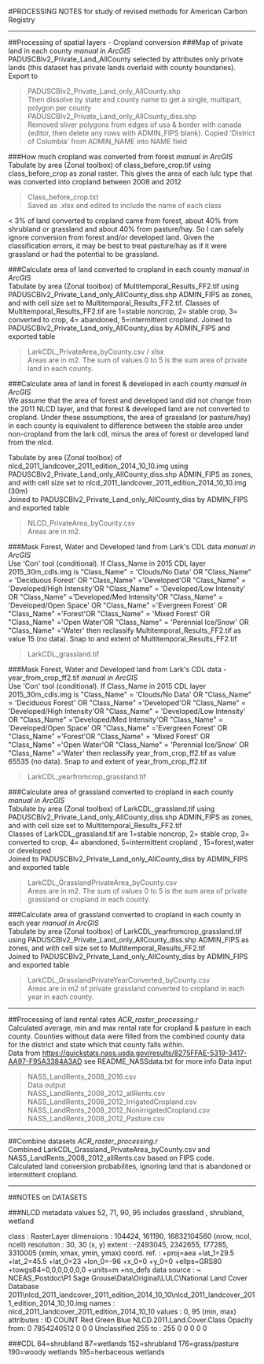 #PROCESSING NOTES for study of revised methods for American Carbon Registry 


------------
##Processing of spatial layers - Cropland conversion
###Map of private land in each county
*manual in ArcGIS*  
PADUSCBIv2_Private_Land_AllCounty selected by attributes only private lands (this dataset has private lands overlaid with county boundaries). Export to 
> PADUSCBIv2_Private_Land_only_AllCounty.shp  
Then dissolve by state and county name to get a single, multipart, polygon per county  
> PADUSCBIv2_Private_Land_only_AllCounty_diss.shp  
Removed sliver polygons from edges of usa & border with canada (editor, then delete any rows with ADMIN_FIPS blank). Copied 'District of Columbia' from ADMIN_NAME into NAME field

###How much cropland was converted from forest
*manual in ArcGIS*  
Tabulate by area (Zonal toolbox) of class_before_crop.tif using class_before_crop as zonal raster. This gives the area of each lulc type that was converted into cropland between 2008 and 2012
> Class_before_crop.txt  
Saved as .xlsx and edited to include the name of each class

< 3% of land converted to cropland came from forest, about 40% from shrubland or grassland and about 40% from pasture/hay. So I can safely ignore conversion from forest and/or developed land. Given the classification errors, it may be best to treat pasture/hay as if it were grassland or had the potential to be grassland.

###Calculate area of land converted to cropland in each county
*manual in ArcGIS*  
Tabulate by area (Zonal toolbox) of Multitemporal_Results_FF2.tif using PADUSCBIv2_Private_Land_only_AllCounty_diss.shp ADMIN_FIPS as zones, and with cell size set to Multitemporal_Results_FF2.tif. Classes of Multitemporal_Results_FF2.tif are 1=stable noncrop, 2= stable crop, 3= converted to crop, 4= abandoned, 5=intermittent cropland. Joined to PADUSCBIv2_Private_Land_only_AllCounty_diss by ADMIN_FIPS and exported table   
> LarkCDL_PrivateArea_byCounty.csv / xlsx  
Areas are in m2. The sum of values 0 to 5 is the sum area of private land in each county.

###Calculate area of land in forest & developed in each county
*manual in ArcGIS*  
We assume that the area of forest and developed land did not change from the 2011 NLCD layer, and that forest & developed land are not converted to cropland. Under these assumptions, the area of grassland (or pasture/hay) in each county is equivalent to difference between the stable area under non-cropland from the lark cdl, minus the area of forest or developed land from the nlcd.  

Tabulate by area (Zonal toolbox) of nlcd_2011_landcover_2011_edition_2014_10_10.img using PADUSCBIv2_Private_Land_only_AllCounty_diss.shp ADMIN_FIPS as zones, and with cell size set to nlcd_2011_landcover_2011_edition_2014_10_10.img (30m)  
Joined to PADUSCBIv2_Private_Land_only_AllCounty_diss by ADMIN_FIPS and exported table  
> NLCD_PrivateArea_byCounty.csv  
Areas are in m2. 

###Mask Forest, Water and Developed land from Lark's CDL data
*manual in ArcGIS*  
Use 'Con' tool (conditional). If Class_Name in 2015 CDL layer 2015_30m_cdls.img is
"Class_Name" = 'Clouds/No Data' OR "Class_Name" = 'Deciduous Forest' OR "Class_Name" ='Developed'OR "Class_Name" = 'Developed/High Intensity'OR "Class_Name" = 'Developed/Low Intensity' OR "Class_Name" ='Developed/Med Intensity'OR "Class_Name" = 'Developed/Open Space' OR "Class_Name" ='Evergreen Forest' OR "Class_Name" ='Forest'OR "Class_Name" = 'Mixed Forest' OR "Class_Name" ='Open Water'OR "Class_Name" = 'Perennial Ice/Snow' OR "Class_Name" ='Water'
then reclassify Multitemporal_Results_FF2.tif as value 15 (no data). Snap to and extent of Multitemporal_Results_FF2.tif
> LarkCDL_grassland.tif

###Mask Forest, Water and Developed land from Lark's CDL data - year_from_crop_ff2.tif
*manual in ArcGIS*  
Use 'Con' tool (conditional). If Class_Name in 2015 CDL layer 2015_30m_cdls.img is
"Class_Name" = 'Clouds/No Data' OR "Class_Name" = 'Deciduous Forest' OR "Class_Name" ='Developed'OR "Class_Name" = 'Developed/High Intensity'OR "Class_Name" = 'Developed/Low Intensity' OR "Class_Name" ='Developed/Med Intensity'OR "Class_Name" = 'Developed/Open Space' OR "Class_Name" ='Evergreen Forest' OR "Class_Name" ='Forest'OR "Class_Name" = 'Mixed Forest' OR "Class_Name" ='Open Water'OR "Class_Name" = 'Perennial Ice/Snow' OR "Class_Name" ='Water'
then reclassify year_from_crop_ff2.tif as value 65535 (no data). Snap to and extent of year_from_crop_ff2.tif
> LarkCDL_yearfromcrop_grassland.tif

###Calculate area of grassland converted to cropland in each county
*manual in ArcGIS*  
Tabulate by area (Zonal toolbox) of LarkCDL_grassland.tif using PADUSCBIv2_Private_Land_only_AllCounty_diss.shp ADMIN_FIPS as zones, and with cell size set to Multitemporal_Results_FF2.tif  
Classes of LarkCDL_grassland.tif are 1=stable noncrop, 2= stable crop, 3= converted to crop, 4= abandoned, 5=intermittent cropland , 15=forest,water or developed  
Joined to PADUSCBIv2_Private_Land_only_AllCounty_diss by ADMIN_FIPS and exported table    
> LarkCDL_GrasslandPrivateArea_byCounty.csv  
Areas are in m2. The sum of values 0 to 5 is the sum area of private grassland or cropland in each county.

###Calculate area of grassland converted to cropland in each county in each year
*manual in ArcGIS*  
Tabulate by area (Zonal toolbox) of LarkCDL_yearfromcrop_grassland.tif using PADUSCBIv2_Private_Land_only_AllCounty_diss.shp ADMIN_FIPS as zones, and with cell size set to Multitemporal_Results_FF2.tif  
Joined to PADUSCBIv2_Private_Land_only_AllCounty_diss by ADMIN_FIPS and exported table    
> LarkCDL_GrasslandPrivateYearConverted_byCounty.csv  
Areas are in m2 of private grassland converted to cropland in each year in each county.



------------
##Processing of land rental rates
*ACR_raster_processing.r*  
Calculated average, min and max rental rate for cropland & pasture in each county. Counties without data were filled from the combined county data for the district and state which that county falls within.  
Data from https://quickstats.nass.usda.gov/results/8275FFAE-5319-3417-AA97-F95A3384A3AD
see README_NASSdata.txt for more info
Data input
> NASS_LandRents_2008_2016.csv  
Data output  
> NASS_LandRents_2008_2012_allRents.csv
> NASS_LandRents_2008_2012_IrrigatedCropland.csv
> NASS_LandRents_2008_2012_NonirrigatedCropland.csv
> NASS_LandRents_2008_2012_Pasture.csv

------------
##Combine datasets
*ACR_raster_processing.r*  
Combined LarkCDL_Grassland_PrivateArea_byCounty.csv and NASS_LandRents_2008_2012_allRents.csv based on FIPS code.  
Calculated land conversion probabilites, ignoring land that is abandoned or intermittent cropland.  


------------
##NOTES on DATASETS

###NLCD metadata
values 52, 71, 90, 95 includes grassland , shrubland, wetland

class       : RasterLayer 
dimensions  : 104424, 161190, 16832104560  (nrow, ncol, ncell)
resolution  : 30, 30  (x, y)
extent      : -2493045, 2342655, 177285, 3310005  (xmin, xmax, ymin, ymax)
coord. ref. : +proj=aea +lat_1=29.5 +lat_2=45.5 +lat_0=23 +lon_0=-96 +x_0=0 +y_0=0 +ellps=GRS80 +towgs84=0,0,0,0,0,0,0 +units=m +no_defs 
data source : ~ NCEAS_Postdoc\P1 Sage Grouse\Data\Original\LULC\National Land Cover Database 2011\nlcd_2011_landcover_2011_edition_2014_10_10\nlcd_2011_landcover_2011_edition_2014_10_10.img 
names       : nlcd_2011_landcover_2011_edition_2014_10_10 
values      : 0, 95  (min, max)
attributes  :
        ID      COUNT Red Green Blue NLCD.2011.Land.Cover.Class Opacity
 from:   0 7854240512   0     0    0               Unclassified     255
 to  : 255          0   0     0    0                                  0

###CDL
64=shrubland
87=wetlands
152=shrubland
176=grass/pasture
190=woody wetlands
195=herbaceous wetlands
